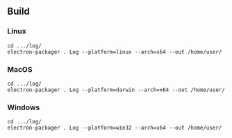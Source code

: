 ## Build

### Linux

```
cd .../log/
electron-packager . Log --platform=linux --arch=x64 --out /home/user/
```

### MacOS

```
cd .../log/
electron-packager . Log --platform=darwin --arch=x64 --out /home/user/
```

### Windows

```
cd .../log/
electron-packager . Log --platform=win32 --arch=x64 --out /home/user/
```
